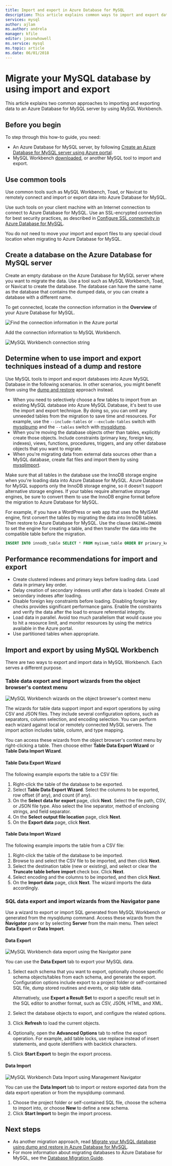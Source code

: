 ```yaml
---
title: Import and export in Azure Database for MySQL
description: This article explains common ways to import and export databases in Azure Database for MySQL, by using tools such as MySQL Workbench.
services: mysql
author: ajlam
ms.author: andrela
manager: kfile
editor: jasonwhowell
ms.service: mysql
ms.topic: article
ms.date: 06/01/2018
---
```


# Migrate your MySQL database by using import and export
This article explains two common approaches to importing and exporting data to an Azure Database for MySQL server by using MySQL Workbench. 

## Before you begin
To step through this how-to guide, you need:
- An Azure Database for MySQL server, by following [Create an Azure Database for MySQL server using Azure portal](quickstart-create-mysql-server-database-using-azure-portal.md).
- MySQL Workbench [downloaded](https://dev.mysql.com/downloads/workbench/), or another MySQL tool to import and export.

## Use common tools
Use common tools such as MySQL Workbench, Toad, or Navicat to remotely connect and import or export data into Azure Database for MySQL. 

Use such tools on your client machine with an Internet connection to connect to Azure Database for MySQL. Use an SSL-encrypted connection for best security practices, as described in [Configure SSL connectivity in Azure Database for MySQL](concepts-ssl-connection-security.md).

You do not need to move your import and export files to any special cloud location when migrating to Azure Database for MySQL. 

## Create a database on the Azure Database for MySQL server
Create an empty database on the Azure Database for MySQL server where you want to migrate the data. Use a tool such as MySQL Workbench, Toad, or Navicat to create the database. The database can have the same name as the database that contains the dumped data, or you can create a database with a different name.

To get connected, locate the connection information in the **Overview** of your Azure Database for MySQL.

![Find the connection information in the Azure portal](./media/concepts-migrate-import-export/1_server-overview-name-login.png)

Add the connection information to MySQL Workbench.

![MySQL Workbench connection string](./media/concepts-migrate-import-export/2_setup-new-connection.png)

## Determine when to use import and export techniques instead of a dump and restore
Use MySQL tools to import and export databases into Azure MySQL Database in the following scenarios. In other scenarios, you might benefit from using the [dump and restore](concepts-migrate-dump-restore.md) approach instead. 

- When you need to selectively choose a few tables to import from an existing MySQL database into Azure MySQL Database, it's best to use the import and export technique.  By doing so, you can omit any unneeded tables from the migration to save time and resources. For example, use the `--include-tables` or `--exclude-tables` switch with [mysqlpump](https://dev.mysql.com/doc/refman/5.7/en/mysqlpump.html#option_mysqlpump_include-tables) and the `--tables` switch with [mysqldump](https://dev.mysql.com/doc/refman/5.7/en/mysqldump.html#option_mysqldump_tables).
- When you're moving the database objects other than tables, explicitly create those objects. Include constraints (primary key, foreign key, indexes), views, functions, procedures, triggers, and any other database objects that you want to migrate.
- When you're migrating data from external data sources other than a MySQL database, create flat files and import them by using [mysqlimport](https://dev.mysql.com/doc/refman/5.7/en/mysqlimport.html).

Make sure that all tables in the database use the InnoDB storage engine when you're loading data into Azure Database for MySQL. Azure Database for MySQL supports only the InnoDB storage engine, so it doesn't support alternative storage engines. If your tables require alternative storage engines, be sure to convert them to use the InnoDB engine format before the migration to Azure Database for MySQL. 

For example, if you have a WordPress or web app that uses the MyISAM engine, first convert the tables by migrating the data into InnoDB tables. Then restore to Azure Database for MySQL. Use the clause `ENGINE=INNODB` to set the engine for creating a table, and then transfer the data into the compatible table before the migration. 

   ```sql
   INSERT INTO innodb_table SELECT * FROM myisam_table ORDER BY primary_key_columns
   ```

## Performance recommendations for import and export
-	Create clustered indexes and primary keys before loading data. Load data in primary key order. 
-	Delay creation of secondary indexes until after data is loaded. Create all secondary indexes after loading. 
-	Disable foreign key constraints before loading. Disabling foreign key checks provides significant performance gains. Enable the constraints and verify the data after the load to ensure referential integrity.
-	Load data in parallel. Avoid too much parallelism that would cause you to hit a resource limit, and monitor resources by using the metrics available in the Azure portal. 
-	Use partitioned tables when appropriate.

## Import and export by using MySQL Workbench
There are two ways to export and import data in MySQL Workbench. Each serves a different purpose. 

### Table data export and import wizards from the object browser's context menu
![MySQL Workbench wizards on the object browser's context menu](./media/concepts-migrate-import-export/p1.png)

The wizards for table data support import and export operations by using CSV and JSON files. They include several configuration options, such as separators, column selection, and encoding selection. You can perform each wizard against local or remotely connected MySQL servers. The import action includes table, column, and type mapping. 

You can access these wizards from the object browser's context menu by right-clicking a table. Then choose either **Table Data Export Wizard** or **Table Data Import Wizard**. 

#### Table Data Export Wizard
The following example exports the table to a CSV file: 
1. Right-click the table of the database to be exported. 
2. Select **Table Data Export Wizard**. Select the columns to be exported, row offset (if any), and count (if any). 
3. On the **Select data for export** page, click **Next**. Select the file path, CSV, or JSON file type. Also select the line separator, method of enclosing strings, and field separator. 
4. On the **Select output file location** page, click **Next**. 
5. On the **Export data** page, click **Next**.

#### Table Data Import Wizard
The following example imports the table from a CSV file:
1. Right-click the table of the database to be imported. 
2. Browse to and select the CSV file to be imported, and then click **Next**. 
3. Select the destination table (new or existing), and select or clear the **Truncate table before import** check box. Click **Next**.
4. Select encoding and the columns to be imported, and then click **Next**. 
5. On the **Import data** page, click **Next**. The wizard imports the data accordingly.

### SQL data export and import wizards from the Navigator pane
Use a wizard to export or import SQL generated from MySQL Workbench or generated from the mysqldump command. Access these wizards from the **Navigator** pane or by selecting **Server** from the main menu. Then select **Data Export** or **Data Import**. 

#### Data Export
![MySQL Workbench data export using the Navigator pane](./media/concepts-migrate-import-export/p2.png)

You can use the **Data Export** tab to export your MySQL data. 
1. Select each schema that you want to export, optionally choose specific schema objects/tables from each schema, and generate the export. Configuration options include export to a project folder or self-contained SQL file, dump stored routines and events, or skip table data. 
 
   Alternatively, use **Export a Result Set** to export a specific result set in the SQL editor to another format, such as CSV, JSON, HTML, and XML. 
3. Select the database objects to export, and configure the related options.
4. Click **Refresh** to load the current objects.
5. Optionally, open the **Advanced Options** tab to refine the export operation. For example, add table locks, use replace instead of insert statements, and quote identifiers with backtick characters.
6. Click **Start Export** to begin the export process.


#### Data Import
![MySQL Workbench Data Import using Management Navigator](./media/concepts-migrate-import-export/p3.png)

You can use the **Data Import** tab to import or restore exported data from the data export operation or from the mysqldump command. 
1. Choose the project folder or self-contained SQL file, choose the schema to import into, or choose **New** to define a new schema. 
2. Click **Start Import** to begin the import process.

## Next steps
- As another migration approach, read [Migrate your MySQL database using dump and restore in Azure Database for MySQL](concepts-migrate-dump-restore.md).
- For more information about migrating databases to Azure Database for MySQL, see the [Database Migration Guide](http://aka.ms/datamigration). 
